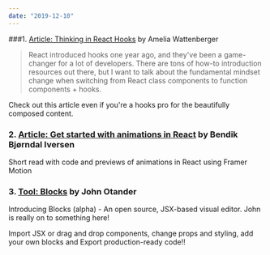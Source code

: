 ```yaml
---
date: "2019-12-10"
---
```


###1. [Article: Thinking in React Hooks](https://wattenberger.com/blog/react-hooks) by Amelia Wattenberger

> React introduced hooks one year ago, and they've been a game-changer for a lot of developers. There are tons of how-to introduction resources out there, but I want to talk about the fundamental mindset change when switching from React class components to function components + hooks.

Check out this article even if you're a hooks pro for the beautifully composed content.

### 2. [Article: Get started with animations in React](https://react.christmas/2019/3) by Bendik Bjørndal Iversen

Short read with code and previews of animations in React using Framer Motion

### 3. [Tool: Blocks](https://twitter.com/4lpine/status/1199384410199449600) by John Otander

Introducing Blocks (alpha) - An open source, JSX-based visual editor. John is really on to something here!

Import JSX or drag and drop components, change props and styling, add your own blocks and Export production-ready code!!
